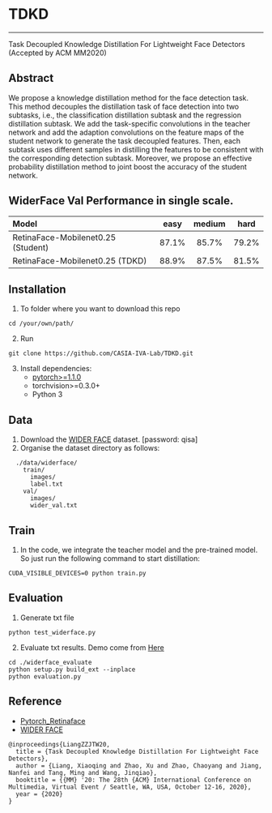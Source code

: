 
# TDKD
---------------------------------------

Task Decoupled Knowledge Distillation For Lightweight Face Detectors (Accepted by ACM MM2020)


## Abstract
We propose a knowledge distillation method for the face detection task. This method decouples the distillation task of face detection into two subtasks, i.e., the classification distillation subtask and the regression distillation subtask. We add the task-specific convolutions in the teacher network and add the adaption convolutions on the feature maps of the student network to generate the task decoupled features. Then, each subtask uses different samples in distilling the features to be consistent with the corresponding detection subtask. Moreover, we propose an effective probability distillation method to joint boost the accuracy of the student network.

## WiderFace Val Performance in single scale.
| Model | easy | medium | hard |
|:-|:-:|:-:|:-:|
| RetinaFace-Mobilenet0.25 (Student) | 87.1% | 85.7% | 79.2% |
| RetinaFace-Mobilenet0.25 (TDKD) | 88.9% | 87.5% | 81.5% |



## Installation
1. To folder where you want to download this repo
```shell
cd /your/own/path/
```

2. Run
```Shell
git clone https://github.com/CASIA-IVA-Lab/TDKD.git
```

3. Install dependencies:
    - [pytorch>=1.1.0](https://pytorch.org/)
    - torchvision>=0.3.0+
    - Python 3


## Data
1. Download the [WIDER FACE](https://pan.baidu.com/s/1BB86wsXx_2B8eLbC8RrMPA) dataset. [password: qisa]
2. Organise the dataset directory as follows:

```Shell
  ./data/widerface/
    train/
      images/
      label.txt
    val/
      images/
      wider_val.txt
```

## Train
1. In the code, we integrate the teacher model and the pre-trained model. So just run the following command to start distillation:
  ```Shell
  CUDA_VISIBLE_DEVICES=0 python train.py
  ```

## Evaluation
1. Generate txt file
```Shell
python test_widerface.py
```
2. Evaluate txt results. Demo come from [Here](https://github.com/wondervictor/WiderFace-Evaluation)
```Shell
cd ./widerface_evaluate
python setup.py build_ext --inplace
python evaluation.py
```



## Reference

- [Pytorch_Retinaface](https://github.com/biubug6/Pytorch_Retinaface)
- [WIDER FACE](http://mmlab.ie.cuhk.edu.hk/projects/WIDERFace/WiderFace_Results.html)
```
@inproceedings{LiangZZJTW20,
  title = {Task Decoupled Knowledge Distillation For Lightweight Face Detectors},
  author = {Liang, Xiaoqing and Zhao, Xu and Zhao, Chaoyang and Jiang, Nanfei and Tang, Ming and Wang, Jinqiao},
  booktitle = {{MM} '20: The 28th {ACM} International Conference on Multimedia, Virtual Event / Seattle, WA, USA, October 12-16, 2020},
  year = {2020}
}
```

